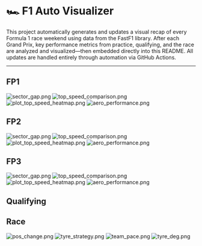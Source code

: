 # 🏎️ F1 Auto Visualizer

This project automatically generates and updates a visual recap of every Formula 1 race weekend using data from the FastF1 library. After each Grand Prix, key performance metrics from practice, qualifying, and the race are analyzed and visualized—then embedded directly into this README. All updates are handled entirely through automation via GitHub Actions.

---

## FP1
<!-- FP1_START -->
![sector_gap.png](visualization/2025_Austrian_Grand_Prix/FP1/sector_gap.png)
![top_speed_comparison.png](visualization/2025_Austrian_Grand_Prix/FP1/top_speed_comparison.png)
![plot_top_speed_heatmap.png](visualization/2025_Austrian_Grand_Prix/FP1/plot_top_speed_heatmap.png)
![aero_performance.png](visualization/2025_Austrian_Grand_Prix/FP1/aero_performance.png)
<!-- FP1_END -->

## FP2
<!-- FP2_START -->
![sector_gap.png](visualization/2025_Austrian_Grand_Prix/FP2/sector_gap.png)
![top_speed_comparison.png](visualization/2025_Austrian_Grand_Prix/FP2/top_speed_comparison.png)
![plot_top_speed_heatmap.png](visualization/2025_Austrian_Grand_Prix/FP2/plot_top_speed_heatmap.png)
![aero_performance.png](visualization/2025_Austrian_Grand_Prix/FP2/aero_performance.png)
<!-- FP2_END -->

## FP3
<!-- FP3_START -->
![sector_gap.png](visualization/2025_Austrian_Grand_Prix/FP3/sector_gap.png)
![top_speed_comparison.png](visualization/2025_Austrian_Grand_Prix/FP3/top_speed_comparison.png)
![plot_top_speed_heatmap.png](visualization/2025_Austrian_Grand_Prix/FP3/plot_top_speed_heatmap.png)
![aero_performance.png](visualization/2025_Austrian_Grand_Prix/FP3/aero_performance.png)
<!-- FP3_END -->

## Qualifying
<!-- QUALIFYING_START -->
<!-- QUALIFYING_END -->

## Race
<!-- RACE_START -->
![pos_change.png](visualization/2025_Austrian_Grand_Prix/RACE/pos_change.png)
![tyre_strategy.png](visualization/2025_Austrian_Grand_Prix/RACE/tyre_strategy.png)
![team_pace.png](visualization/2025_Austrian_Grand_Prix/RACE/team_pace.png)
![tyre_deg.png](visualization/2025_Austrian_Grand_Prix/RACE/tyre_deg.png)
<!-- RACE_END -->